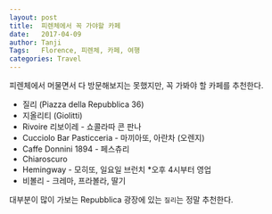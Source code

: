 ```yaml
---
layout: post
title:  피렌체에서 꼭 가야할 카페
date:   2017-04-09
author: Tanji
Tags:   Florence, 피렌체, 카페, 여행
categories: Travel
---
```


피렌체에서 머물면서 다 방문해보지는 못했지만, 꼭 가봐야 할 카페를 추천한다.

- 질리 (Piazza della Repubblica 36)
- 지올리티 (Giolitti)
- Rivoire 리보이레 - 쇼콜라따 콘 판나
- Cucciolo Bar Pasticceria - 마끼아또, 아란차 (오렌지)
- Caffe Donnini 1894 - 페스츄리
- Chiaroscuro
- Hemingway - 모히또, 일요일 브런치 *오후 4시부터 영업
- 비볼리 - 크레마, 프라볼라, 딸기

대부분이 많이 가보는 Repubblica 광장에 있는 `질리`는 정말 추천한다.
